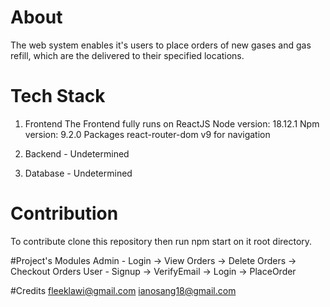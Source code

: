# About
The web system enables it's users to place orders of new gases and gas refill, which are the delivered to their specified locations.

# Tech Stack
1. Frontend
The Frontend fully runs on ReactJS
Node version: 18.12.1
Npm version: 9.2.0
Packages 
react-router-dom v9 for navigation

2. Backend - Undetermined
3. Database - Undetermined

# Contribution
To contribute clone this repository then run npm start on it root directory.

#Project's Modules
Admin - Login -> View Orders -> Delete Orders -> Checkout Orders
User - Signup -> VerifyEmail -> Login -> PlaceOrder

#Credits
fleeklawi@gmail.com
ianosang18@gmail.com
